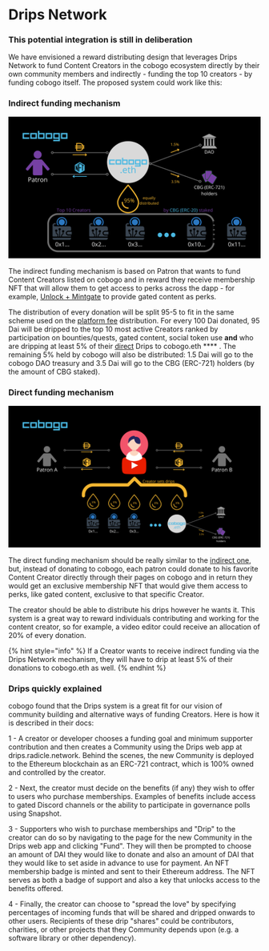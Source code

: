 # Drips Network

### **This potential integration is still in deliberation**

We have envisioned a reward distributing design that leverages Drips Network to fund Content Creators in the cobogo ecosystem directly by their own community members and indirectly - funding the top 10 creators - by funding cobogo itself. The proposed system could work like this:

### Indirect funding mechanism

![](<../../.gitbook/assets/Quest sytem (8).png>)

The indirect funding mechanism is based on Patron that wants to fund Content Creators listed on cobogo and in reward they receive membership NFT that will allow them to get access to perks across the dapp - for example, [Unlock + Mintgate](unlock-protocol-+-mintgate.md) to provide gated content as perks.

The distribution of every donation will be split 95-5 to fit in the same scheme used on the [platform fee](../../token/cbg/platform-fee.md) distribution. For every 100 Dai donated, 95 Dai will be dripped to the top 10 most active Creators ranked by participation on bounties/quests, gated content, social token use **and** who are dripping at least 5% of their [direct](drips-network.md#direct-funding-mechanism) Drips to cobogo.eth **** . The remaining 5% held by cobogo will also be distributed: 1.5 Dai will go to the cobogo DAO treasury and 3.5 Dai will go to the CBG (ERC-721) holders (by the amount of CBG staked).

### Direct funding mechanism

![](../../.gitbook/assets/image.png)

The direct funding mechanism should be really similar to the [indirect one](drips-network.md#indirect-funding-mechanism), but, instead of donating to cobogo, each patron could donate to his favorite Content Creator directly through their pages on cobogo and in return they would get an exclusive membership NFT that would give them access to perks, like gated content, exclusive to that specific Creator.

The creator should be able to distribute his drips however he wants it. This system is a great way to reward individuals contributing and working for the content creator, so for example, a video editor could receive an allocation of 20% of every donation.&#x20;

{% hint style="info" %}
If a Creator wants to receive indirect funding via the Drips Network mechanism, they will have to drip at least 5% of their donations to cobogo.eth as well.&#x20;
{% endhint %}

### **Drips quickly explained**

cobogo found that the Drips system is a great fit for our vision of community building and alternative ways of funding Creators. Here is how it is described in their docs:

1 - A creator or developer chooses a funding goal and minimum supporter contribution and then creates a Community using the Drips web app at drips.radicle.network. Behind the scenes, the new Community is deployed to the Ethereum blockchain as an ERC-721 contract, which is 100% owned and controlled by the creator.

2 - Next, the creator must decide on the benefits (if any) they wish to offer to users who purchase memberships. Examples of benefits include access to gated Discord channels or the ability to participate in governance polls using Snapshot.

3 - Supporters who wish to purchase memberships and "Drip" to the creator can do so by navigating to the page for the new Community in the Drips web app and clicking "Fund". They will then be prompted to choose an amount of DAI they would like to donate and also an amount of DAI that they would like to set aside in advance to use for payment. An NFT membership badge is minted and sent to their Ethereum address. The NFT serves as both a badge of support and also a key that unlocks access to the benefits offered.

4 - Finally, the creator can choose to "spread the love" by specifying percentages of incoming funds that will be shared and dripped onwards to other users. Recipients of these drip "shares" could be contributors, charities, or other projects that they Community depends upon (e.g. a software library or other dependency).
